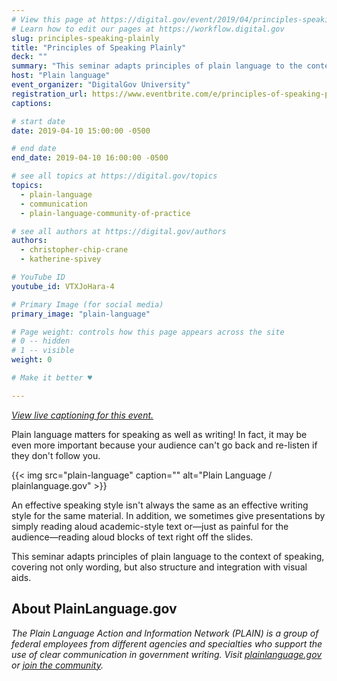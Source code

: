 ```yaml
---
# View this page at https://digital.gov/event/2019/04/principles-speaking-plainly
# Learn how to edit our pages at https://workflow.digital.gov
slug: principles-speaking-plainly
title: "Principles of Speaking Plainly"
deck: ""
summary: "This seminar adapts principles of plain language to the context of speaking, covering not only wording but also structure and integration with visual aids."
host: "Plain language"
event_organizer: "DigitalGov University"
registration_url: https://www.eventbrite.com/e/principles-of-speaking-plainly-registration-59398898705
captions: 

# start date
date: 2019-04-10 15:00:00 -0500

# end date
end_date: 2019-04-10 16:00:00 -0500

# see all topics at https://digital.gov/topics
topics: 
  - plain-language
  - communication
  - plain-language-community-of-practice

# see all authors at https://digital.gov/authors
authors: 
  - christopher-chip-crane
  - katherine-spivey

# YouTube ID
youtube_id: VTXJoHara-4

# Primary Image (for social media)
primary_image: "plain-language"

# Page weight: controls how this page appears across the site
# 0 -- hidden
# 1 -- visible
weight: 0

# Make it better ♥

---
```



_[View live captioning for this event.](https://www.captionedtext.com/client/event.aspx?EventID=3993550&CustomerID=321)_

Plain language matters for speaking as well as writing! In fact, it may be even more important because your audience can't go back and re-listen if they don't follow you.

{{< img src="plain-language" caption="" alt="Plain Language / plainlanguage.gov" >}}

An effective speaking style isn't always the same as an effective writing style for the same material. In addition, we sometimes give presentations by simply reading aloud academic-style text or&mdash;just as painful for the audience&mdash;reading aloud blocks of text right off the slides.

This seminar adapts principles of plain language to the context of speaking, covering not only wording, but also structure and integration with visual aids.


## About PlainLanguage.gov

_The Plain Language Action and Information Network (PLAIN) is a group of federal employees from different agencies and specialties who support the use of clear communication in government writing. Visit [plainlanguage.gov](https://www.plainlanguage.gov/) or [join the community](https://www.digitalgov.gov/communities/plain-language/)._
